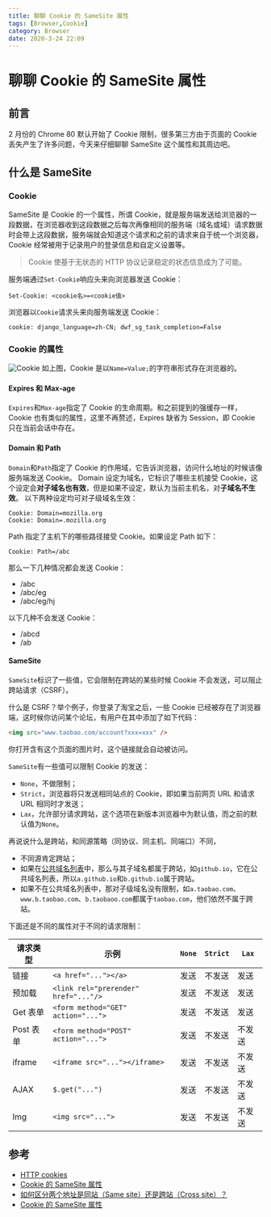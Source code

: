 ```yaml
---
title: 聊聊 Cookie 的 SameSite 属性
tags: [Browser,Cookie]
category: Browser
date: 2020-3-24 22:09
---
```

# 聊聊 Cookie 的 SameSite 属性

## 前言
2 月份的 Chrome 80 默认开始了 Cookie 限制，很多第三方由于页面的 Cookie 丢失产生了许多问题，今天来仔细聊聊 SameSite 这个属性和其周边吧。

## 什么是 SameSite
### Cookie
SameSite 是 Cookie 的一个属性，所谓 Cookie，就是服务端发送给浏览器的一段数据，在浏览器收到这段数据之后每次再像相同的服务端（域名或域）请求数据时会带上这段数据，服务端就会知道这个请求和之前的请求来自于统一个浏览器，Cookie 经常被用于记录用户的登录信息和自定义设置等。
> Cookie 使基于无状态的 HTTP 协议记录稳定的状态信息成为了可能。

服务端通过`Set-Cookie`响应头来向浏览器发送 Cookie：
```
Set-Cookie: <cookie名>=<cookie值>
```
浏览器以`Cookie`请求头来向服务端发送 Cookie：
```
cookie: django_language=zh-CN; dwf_sg_task_completion=False
```

### Cookie 的属性
![Cookie](https://static.gongfangwen.com/2020-03-24-15850552881937.jpg)
如上图，Cookie 是以`Name=Value;`的字符串形式存在浏览器的。
#### Expires 和 Max-age
`Expires`和`Max-age`指定了 Cookie 的生命周期。和之前提到的强缓存一样，Cookie 也有类似的属性，这里不再赘述，Expires 缺省为 Session，即 Cookie 只在当前会话中存在。

#### Domain 和 Path
`Domain`和`Path`指定了 Cookie 的作用域，它告诉浏览器，访问什么地址的时候该像服务端发送 Cookie。
Domain 设定为域名，它标识了哪些主机接受 Cookie，这个设定会**对子域名也有效**，但是如果不设定，默认为当前主机名，对**子域名不生效**。
以下两种设定均可对子级域名生效：
```
Cookie: Domain=mozilla.org
Cookie: Domain=.mozilla.org
```

Path 指定了主机下的哪些路径接受 Cookie。如果设定 Path 如下：
```
Cookie: Path=/abc
```
那么一下几种情况都会发送 Cookie：
- /abc
- /abc/eg
- /abc/eg/hj

以下几种不会发送 Cookie：
- /abcd
- /ab

#### SameSite
`SameSite`标识了一些值，它会限制在跨站的某些时候 Cookie 不会发送，可以阻止跨站请求（CSRF）。

什么是 CSRF？举个例子，你登录了淘宝之后，一些 Cookie 已经被存在了浏览器端，这时候你访问某个论坛，有用户在其中添加了如下代码：
```html
<img src="www.taobao.com/account?xxx=xxx" />
```
你打开含有这个页面的图片时，这个链接就会自动被访问。

`SameSite`有一些值可以限制 Cookie 的发送：
- `None`，不做限制；
- `Strict`，浏览器将只发送相同站点的 Cookie，即如果当前网页 URL 和请求 URL 相同时才发送；
- `Lax`，允许部分请求跨站，这个选项在新版本浏览器中为默认值，而之前的默认值为`None`。

再说说什么是跨站，和同源策略（同协议、同主机、同端口）不同，
- 不同源肯定跨站；
- 如果在[公共域名列表](https://publicsuffix.org/list/public_suffix_list.dat)中，那么与其子域名都属于跨站，如`github.io`，它在公共域名列表，所以`a.github.io`和`b.github.io`属于跨站。
- 如果不在公共域名列表中，那对子级域名没有限制，如`a.taobao.com`、`www.b.taobao.com`、`b.taobaoo.com`都属于`taobao.com`，他们依然不属于跨站。

下面还是不同的属性对于不同的请求限制：


| 请求类型    | 示例                                   | `None` | `Strict` | `Lax` |
|---------|--------------------------------------|--------|----------|-------|
| 链接      | `<a href="..."></a>`                 | 发送     | 不发送      | 发送    |
| 预加载     | `<link rel="prerender" href="..."/>` | 发送     | 不发送      | 发送    |
| Get 表单  | `<form method="GET" action="...">`   | 发送     | 不发送      | 发送    |
| Post 表单 | `<form method="POST" action="...">`  | 发送     | 不发送      | 不发送   |
| iframe  | `<iframe src="..."></iframe>`        | 发送     | 不发送      | 不发送   |
| AJAX    | `$.get("...")`                       | 发送     | 不发送      | 不发送   |
| Img     | `<img src="...">`                    | 发送     | 不发送      | 不发送   |



## 参考
- [HTTP cookies](https://developer.mozilla.org/zh-CN/docs/Web/HTTP/Cookies)
- [Cookie 的 SameSite 属性](https://juejin.im/post/5e718ecc6fb9a07cda098c2d#heading-22)
- [如何区分两个地址是同站（Same site）还是跨站（Cross site）？](https://juejin.im/post/5e74a11a6fb9a07c846b9391)
- [Cookie 的 SameSite 属性](https://www.ruanyifeng.com/blog/2019/09/cookie-samesite.html)